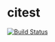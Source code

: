 citest
======
[![Build Status](https://travis-ci.org/jonmilsom/citest.svg?branch=master)](https://travis-ci.org/jonmilsom/citest.svg?branch=master)
